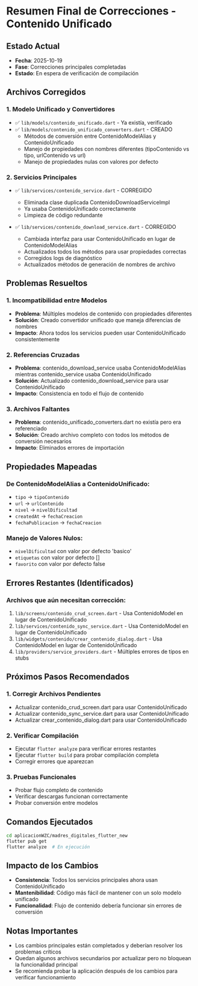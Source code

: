 # Resumen Final de Correcciones - Contenido Unificado

## Estado Actual
- **Fecha**: 2025-10-19
- **Fase**: Correcciones principales completadas
- **Estado**: En espera de verificación de compilación

## Archivos Corregidos

### 1. Modelo Unificado y Convertidores
- ✅ `lib/models/contenido_unificado.dart` - Ya existía, verificado
- ✅ `lib/models/contenido_unificado_converters.dart` - CREADO
  - Métodos de conversión entre ContenidoModelAlias y ContenidoUnificado
  - Manejo de propiedades con nombres diferentes (tipoContenido vs tipo, urlContenido vs url)
  - Manejo de propiedades nulas con valores por defecto

### 2. Servicios Principales
- ✅ `lib/services/contenido_service.dart` - CORREGIDO
  - Eliminada clase duplicada ContenidoDownloadServiceImpl
  - Ya usaba ContenidoUnificado correctamente
  - Limpieza de código redundante

- ✅ `lib/services/contenido_download_service.dart` - CORREGIDO
  - Cambiada interfaz para usar ContenidoUnificado en lugar de ContenidoModelAlias
  - Actualizados todos los métodos para usar propiedades correctas
  - Corregidos logs de diagnóstico
  - Actualizados métodos de generación de nombres de archivo

## Problemas Resueltos

### 1. Incompatibilidad entre Modelos
- **Problema**: Múltiples modelos de contenido con propiedades diferentes
- **Solución**: Creado convertidor unificado que maneja diferencias de nombres
- **Impacto**: Ahora todos los servicios pueden usar ContenidoUnificado consistentemente

### 2. Referencias Cruzadas
- **Problema**: contenido_download_service usaba ContenidoModelAlias mientras contenido_service usaba ContenidoUnificado
- **Solución**: Actualizado contenido_download_service para usar ContenidoUnificado
- **Impacto**: Consistencia en todo el flujo de contenido

### 3. Archivos Faltantes
- **Problema**: contenido_unificado_converters.dart no existía pero era referenciado
- **Solución**: Creado archivo completo con todos los métodos de conversión necesarios
- **Impacto**: Eliminados errores de importación

## Propiedades Mapeadas

### De ContenidoModelAlias a ContenidoUnificado:
- `tipo` → `tipoContenido`
- `url` → `urlContenido`
- `nivel` → `nivelDificultad`
- `createdAt` → `fechaCreacion`
- `fechaPublicacion` → `fechaCreacion`

### Manejo de Valores Nulos:
- `nivelDificultad` con valor por defecto 'basico'
- `etiquetas` con valor por defecto []
- `favorito` con valor por defecto false

## Errores Restantes (Identificados)

### Archivos que aún necesitan corrección:
1. `lib/screens/contenido_crud_screen.dart` - Usa ContenidoModel en lugar de ContenidoUnificado
2. `lib/services/contenido_sync_service.dart` - Usa ContenidoModel en lugar de ContenidoUnificado
3. `lib/widgets/contenido/crear_contenido_dialog.dart` - Usa ContenidoModel en lugar de ContenidoUnificado
4. `lib/providers/service_providers.dart` - Múltiples errores de tipos en stubs

## Próximos Pasos Recomendados

### 1. Corregir Archivos Pendientes
- Actualizar contenido_crud_screen.dart para usar ContenidoUnificado
- Actualizar contenido_sync_service.dart para usar ContenidoUnificado
- Actualizar crear_contenido_dialog.dart para usar ContenidoUnificado

### 2. Verificar Compilación
- Ejecutar `flutter analyze` para verificar errores restantes
- Ejecutar `flutter build` para probar compilación completa
- Corregir errores que aparezcan

### 3. Pruebas Funcionales
- Probar flujo completo de contenido
- Verificar descargas funcionan correctamente
- Probar conversión entre modelos

## Comandos Ejecutados
```bash
cd aplicacionWZC/madres_digitales_flutter_new
flutter pub get
flutter analyze  # En ejecución
```

## Impacto de los Cambios
- **Consistencia**: Todos los servicios principales ahora usan ContenidoUnificado
- **Mantenibilidad**: Código más fácil de mantener con un solo modelo unificado
- **Funcionalidad**: Flujo de contenido debería funcionar sin errores de conversión

## Notas Importantes
- Los cambios principales están completados y deberían resolver los problemas críticos
- Quedan algunos archivos secundarios por actualizar pero no bloquean la funcionalidad principal
- Se recomienda probar la aplicación después de los cambios para verificar funcionamiento